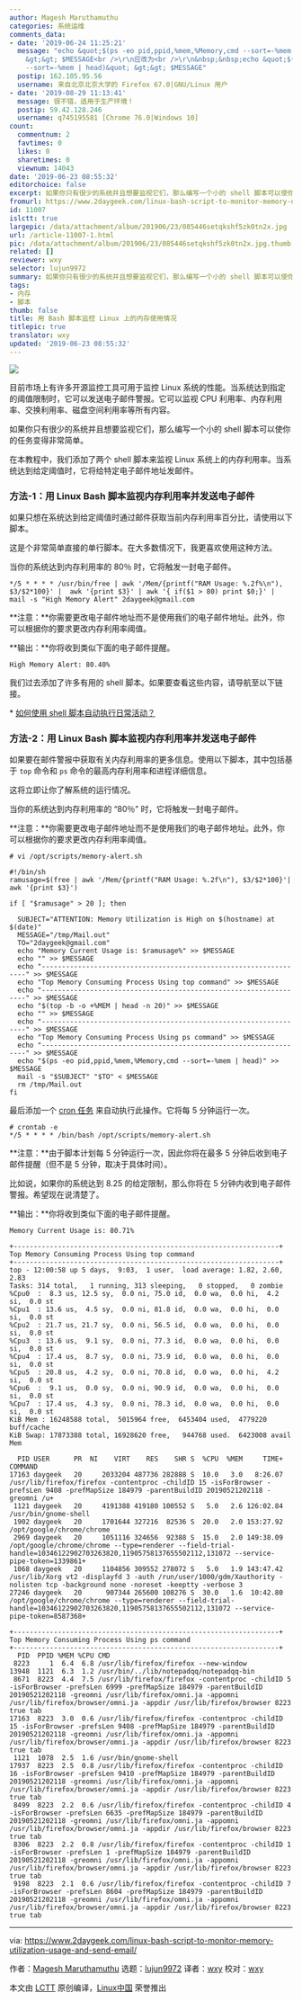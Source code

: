 ```yaml
---
author: Magesh Maruthamuthu
categories: 系统运维
comments_data:
- date: '2019-06-24 11:25:21'
  message: "echo &quot;$(ps -eo pid,ppid,%mem,%Memory,cmd --sort=-%mem | head)&quot;
    &gt;&gt; $MESSAGE<br />\r\n应改为<br />\r\n&nbsp;&nbsp;echo &quot;$(ps -eo pid,ppid,%mem,%cpu,cmd
    --sort=-%mem | head)&quot; &gt;&gt; $MESSAGE"
  postip: 162.105.95.56
  username: 来自北京北京大学的 Firefox 67.0|GNU/Linux 用户
- date: '2019-08-29 11:13:41'
  message: 很不错，适用于生产环境！
  postip: 59.42.128.246
  username: q745195581 [Chrome 76.0|Windows 10]
count:
  commentnum: 2
  favtimes: 0
  likes: 0
  sharetimes: 0
  viewnum: 14043
date: '2019-06-23 08:55:32'
editorchoice: false
excerpt: 如果你只有很少的系统并且想要监视它们，那么编写一个小的 shell 脚本可以使你的任务变得非常简单。
fromurl: https://www.2daygeek.com/linux-bash-script-to-monitor-memory-utilization-usage-and-send-email/
id: 11007
islctt: true
largepic: /data/attachment/album/201906/23/085446setqkshf5zk0tn2x.jpg
url: /article-11007-1.html
pic: /data/attachment/album/201906/23/085446setqkshf5zk0tn2x.jpg.thumb.jpg
related: []
reviewer: wxy
selector: lujun9972
summary: 如果你只有很少的系统并且想要监视它们，那么编写一个小的 shell 脚本可以使你的任务变得非常简单。
tags:
- 内存
- 脚本
thumb: false
title: 用 Bash 脚本监控 Linux 上的内存使用情况
titlepic: true
translator: wxy
updated: '2019-06-23 08:55:32'
---
```


![](/data/attachment/album/201906/23/085446setqkshf5zk0tn2x.jpg)


目前市场上有许多开源监控工具可用于监控 Linux 系统的性能。当系统达到指定的阈值限制时，它可以发送电子邮件警报。它可以监视 CPU 利用率、内存利用率、交换利用率、磁盘空间利用率等所有内容。


如果你只有很少的系统并且想要监视它们，那么编写一个小的 shell 脚本可以使你的任务变得非常简单。


在本教程中，我们添加了两个 shell 脚本来监视 Linux 系统上的内存利用率。当系统达到给定阈值时，它将给特定电子邮件地址发邮件。


### 方法-1：用 Linux Bash 脚本监视内存利用率并发送电子邮件


如果只想在系统达到给定阈值时通过邮件获取当前内存利用率百分比，请使用以下脚本。


这是个非常简单直接的单行脚本。在大多数情况下，我更喜欢使用这种方法。


当你的系统达到内存利用率的 80％ 时，它将触发一封电子邮件。



```
*/5 * * * * /usr/bin/free | awk '/Mem/{printf("RAM Usage: %.2f%\n"), $3/$2*100}' |  awk '{print $3}' | awk '{ if($1 > 80) print $0;}' | mail -s "High Memory Alert" 2daygeek@gmail.com
```

**注意：**你需要更改电子邮件地址而不是使用我们的电子邮件地址。此外，你可以根据你的要求更改内存利用率阈值。


**输出：**你将收到类似下面的电子邮件提醒。



```
High Memory Alert: 80.40%
```

我们过去添加了许多有用的 shell 脚本。如果要查看这些内容，请导航至以下链接。


 \* [如何使用 shell 脚本自动执行日常活动？](https://www.2daygeek.com/category/shell-script/)


### 方法-2：用 Linux Bash 脚本监视内存利用率并发送电子邮件


如果要在邮件警报中获取有关内存利用率的更多信息。使用以下脚本，其中包括基于 `top` 命令和 `ps` 命令的最高内存利用率和进程详细信息。


这将立即让你了解系统的运行情况。


当你的系统达到内存利用率的 “80％” 时，它将触发一封电子邮件。


**注意：**你需要更改电子邮件地址而不是使用我们的电子邮件地址。此外，你可以根据你的要求更改内存利用率阈值。



```
# vi /opt/scripts/memory-alert.sh

#!/bin/sh
ramusage=$(free | awk '/Mem/{printf("RAM Usage: %.2f\n"), $3/$2*100}'| awk '{print $3}')

if [ "$ramusage" > 20 ]; then

  SUBJECT="ATTENTION: Memory Utilization is High on $(hostname) at $(date)"
  MESSAGE="/tmp/Mail.out"
  TO="2daygeek@gmail.com"
  echo "Memory Current Usage is: $ramusage%" >> $MESSAGE
  echo "" >> $MESSAGE
  echo "------------------------------------------------------------------" >> $MESSAGE
  echo "Top Memory Consuming Process Using top command" >> $MESSAGE
  echo "------------------------------------------------------------------" >> $MESSAGE
  echo "$(top -b -o +%MEM | head -n 20)" >> $MESSAGE
  echo "" >> $MESSAGE
  echo "------------------------------------------------------------------" >> $MESSAGE
  echo "Top Memory Consuming Process Using ps command" >> $MESSAGE
  echo "------------------------------------------------------------------" >> $MESSAGE
  echo "$(ps -eo pid,ppid,%mem,%Memory,cmd --sort=-%mem | head)" >> $MESSAGE
  mail -s "$SUBJECT" "$TO" < $MESSAGE
  rm /tmp/Mail.out
fi
```

最后添加一个 [cron 任务](https://www.2daygeek.com/crontab-cronjob-to-schedule-jobs-in-linux/) 来自动执行此操作。它将每 5 分钟运行一次。



```
# crontab -e
*/5 * * * * /bin/bash /opt/scripts/memory-alert.sh
```

**注意：**由于脚本计划每 5 分钟运行一次，因此你将在最多 5 分钟后收到电子邮件提醒（但不是 5 分钟，取决于具体时间）。


比如说，如果你的系统达到 8.25 的给定限制，那么你将在 5 分钟内收到电子邮件警报。希望现在说清楚了。


**输出：**你将收到类似下面的电子邮件提醒。



```
Memory Current Usage is: 80.71%

+------------------------------------------------------------------+
Top Memory Consuming Process Using top command
+------------------------------------------------------------------+
top - 12:00:58 up 5 days,  9:03,  1 user,  load average: 1.82, 2.60, 2.83
Tasks: 314 total,   1 running, 313 sleeping,   0 stopped,   0 zombie
%Cpu0  :  8.3 us, 12.5 sy,  0.0 ni, 75.0 id,  0.0 wa,  0.0 hi,  4.2 si,  0.0 st
%Cpu1  : 13.6 us,  4.5 sy,  0.0 ni, 81.8 id,  0.0 wa,  0.0 hi,  0.0 si,  0.0 st
%Cpu2  : 21.7 us, 21.7 sy,  0.0 ni, 56.5 id,  0.0 wa,  0.0 hi,  0.0 si,  0.0 st
%Cpu3  : 13.6 us,  9.1 sy,  0.0 ni, 77.3 id,  0.0 wa,  0.0 hi,  0.0 si,  0.0 st
%Cpu4  : 17.4 us,  8.7 sy,  0.0 ni, 73.9 id,  0.0 wa,  0.0 hi,  0.0 si,  0.0 st
%Cpu5  : 20.8 us,  4.2 sy,  0.0 ni, 70.8 id,  0.0 wa,  0.0 hi,  4.2 si,  0.0 st
%Cpu6  :  9.1 us,  0.0 sy,  0.0 ni, 90.9 id,  0.0 wa,  0.0 hi,  0.0 si,  0.0 st
%Cpu7  : 17.4 us,  4.3 sy,  0.0 ni, 78.3 id,  0.0 wa,  0.0 hi,  0.0 si,  0.0 st
KiB Mem : 16248588 total,  5015964 free,  6453404 used,  4779220 buff/cache
KiB Swap: 17873388 total, 16928620 free,   944768 used.  6423008 avail Mem 

  PID USER      PR  NI    VIRT    RES    SHR S  %CPU  %MEM     TIME+ COMMAND
17163 daygeek   20     2033204 487736 282888 S  10.0   3.0   8:26.07 /usr/lib/firefox/firefox -contentproc -childID 15 -isForBrowser -prefsLen 9408 -prefMapSize 184979 -parentBuildID 20190521202118 -greomni /u+
 1121 daygeek   20     4191388 419180 100552 S   5.0   2.6 126:02.84 /usr/bin/gnome-shell
 1902 daygeek   20     1701644 327216  82536 S  20.0   2.0 153:27.92 /opt/google/chrome/chrome
 2969 daygeek   20     1051116 324656  92388 S  15.0   2.0 149:38.09 /opt/google/chrome/chrome --type=renderer --field-trial-handle=10346122902703263820,11905758137655502112,131072 --service-pipe-token=1339861+
 1068 daygeek   20     1104856 309552 278072 S   5.0   1.9 143:47.42 /usr/lib/Xorg vt2 -displayfd 3 -auth /run/user/1000/gdm/Xauthority -nolisten tcp -background none -noreset -keeptty -verbose 3
27246 daygeek   20      907344 265600 108276 S  30.0   1.6  10:42.80 /opt/google/chrome/chrome --type=renderer --field-trial-handle=10346122902703263820,11905758137655502112,131072 --service-pipe-token=8587368+

+------------------------------------------------------------------+
Top Memory Consuming Process Using ps command
+------------------------------------------------------------------+
  PID  PPID %MEM %CPU CMD
 8223     1  6.4  6.8 /usr/lib/firefox/firefox --new-window
13948  1121  6.3  1.2 /usr/bin/../lib/notepadqq/notepadqq-bin
 8671  8223  4.4  7.5 /usr/lib/firefox/firefox -contentproc -childID 5 -isForBrowser -prefsLen 6999 -prefMapSize 184979 -parentBuildID 20190521202118 -greomni /usr/lib/firefox/omni.ja -appomni /usr/lib/firefox/browser/omni.ja -appdir /usr/lib/firefox/browser 8223 true tab
17163  8223  3.0  0.6 /usr/lib/firefox/firefox -contentproc -childID 15 -isForBrowser -prefsLen 9408 -prefMapSize 184979 -parentBuildID 20190521202118 -greomni /usr/lib/firefox/omni.ja -appomni /usr/lib/firefox/browser/omni.ja -appdir /usr/lib/firefox/browser 8223 true tab
 1121  1078  2.5  1.6 /usr/bin/gnome-shell
17937  8223  2.5  0.8 /usr/lib/firefox/firefox -contentproc -childID 16 -isForBrowser -prefsLen 9410 -prefMapSize 184979 -parentBuildID 20190521202118 -greomni /usr/lib/firefox/omni.ja -appomni /usr/lib/firefox/browser/omni.ja -appdir /usr/lib/firefox/browser 8223 true tab
 8499  8223  2.2  0.6 /usr/lib/firefox/firefox -contentproc -childID 4 -isForBrowser -prefsLen 6635 -prefMapSize 184979 -parentBuildID 20190521202118 -greomni /usr/lib/firefox/omni.ja -appomni /usr/lib/firefox/browser/omni.ja -appdir /usr/lib/firefox/browser 8223 true tab
 8306  8223  2.2  0.8 /usr/lib/firefox/firefox -contentproc -childID 1 -isForBrowser -prefsLen 1 -prefMapSize 184979 -parentBuildID 20190521202118 -greomni /usr/lib/firefox/omni.ja -appomni /usr/lib/firefox/browser/omni.ja -appdir /usr/lib/firefox/browser 8223 true tab
 9198  8223  2.1  0.6 /usr/lib/firefox/firefox -contentproc -childID 7 -isForBrowser -prefsLen 8604 -prefMapSize 184979 -parentBuildID 20190521202118 -greomni /usr/lib/firefox/omni.ja -appomni /usr/lib/firefox/browser/omni.ja -appdir /usr/lib/firefox/browser 8223 true tab
```



---


via: <https://www.2daygeek.com/linux-bash-script-to-monitor-memory-utilization-usage-and-send-email/>


作者：[Magesh Maruthamuthu](https://www.2daygeek.com/author/magesh/) 选题：[lujun9972](https://github.com/lujun9972) 译者：[wxy](https://github.com/wxy) 校对：[wxy](https://github.com/wxy)


本文由 [LCTT](https://github.com/LCTT/TranslateProject) 原创编译，[Linux中国](https://linux.cn/) 荣誉推出